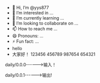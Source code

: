 - 👋 Hi, I’m @yys877
- 👀 I’m interested in ...
- 🌱 I’m currently learning ...
- 💞️ I’m looking to collaborate on ...
- 📫 How to reach me ...
- 😄 Pronouns: ...
- ⚡ Fun fact: ...
- hello
- 大家好！
123456
456789
987654
654321


daily/0.0.0------>输入！


daily/0.0.1------>输出!



<!---
yys877/yys877 is a ✨ special ✨ repository because its `README.md` (this file) appears on your GitHub profile.
You can click the Preview link to take a look at your changes.
--->
